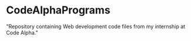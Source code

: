 # CodeAlphaPrograms
"Repository containing Web development code files from my internship at Code Alpha."
